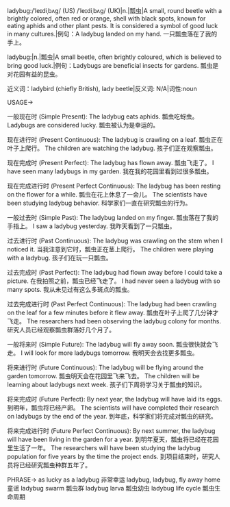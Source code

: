 ladybug:/ˈleɪdiˌbʌɡ/ (US) /ˈleɪdiˌbʌɡ/ (UK)|n.|瓢虫|A small, round beetle with a brightly colored, often red or orange, shell with black spots, known for eating aphids and other plant pests.  It is considered a symbol of good luck in many cultures.|例句：A ladybug landed on my hand. 一只瓢虫落在了我的手上。

ladybug:|n.|瓢虫|A small beetle, often brightly coloured, which is believed to bring good luck.|例句：Ladybugs are beneficial insects for gardens. 瓢虫是对花园有益的昆虫。


近义词：ladybird (chiefly British), lady beetle|反义词: N/A|词性:noun

USAGE->

一般现在时 (Simple Present):
The ladybug eats aphids. 瓢虫吃蚜虫。
Ladybugs are considered lucky. 瓢虫被认为是幸运的。

现在进行时 (Present Continuous):
The ladybug is crawling on a leaf. 瓢虫正在叶子上爬行。
The children are watching the ladybug. 孩子们正在观察瓢虫。

现在完成时 (Present Perfect):
The ladybug has flown away. 瓢虫飞走了。
I have seen many ladybugs in my garden. 我在我的花园里看到过很多瓢虫。

现在完成进行时 (Present Perfect Continuous):
The ladybug has been resting on the flower for a while. 瓢虫在花上休息了一会儿。
The scientists have been studying ladybug behavior. 科学家们一直在研究瓢虫的行为。

一般过去时 (Simple Past):
The ladybug landed on my finger. 瓢虫落在了我的手指上。
I saw a ladybug yesterday. 我昨天看到了一只瓢虫。

过去进行时 (Past Continuous):
The ladybug was crawling on the stem when I noticed it. 当我注意到它时，瓢虫正在茎上爬行。
The children were playing with a ladybug. 孩子们在玩一只瓢虫。

过去完成时 (Past Perfect):
The ladybug had flown away before I could take a picture. 在我拍照之前，瓢虫已经飞走了。
I had never seen a ladybug with so many spots. 我从未见过有这么多斑点的瓢虫。

过去完成进行时 (Past Perfect Continuous):
The ladybug had been crawling on the leaf for a few minutes before it flew away. 瓢虫在叶子上爬了几分钟才飞走。
The researchers had been observing the ladybug colony for months. 研究人员已经观察瓢虫群落好几个月了。

一般将来时 (Simple Future):
The ladybug will fly away soon. 瓢虫很快就会飞走。
I will look for more ladybugs tomorrow. 我明天会去找更多瓢虫。

将来进行时 (Future Continuous):
The ladybug will be flying around the garden tomorrow. 瓢虫明天会在花园里飞来飞去。
The children will be learning about ladybugs next week. 孩子们下周将学习关于瓢虫的知识。

将来完成时 (Future Perfect):
By next year, the ladybug will have laid its eggs. 到明年，瓢虫将已经产卵。
The scientists will have completed their research on ladybugs by the end of the year. 到年底，科学家们将完成对瓢虫的研究。

将来完成进行时 (Future Perfect Continuous):
By next summer, the ladybug will have been living in the garden for a year. 到明年夏天，瓢虫将已经在花园里生活了一年。
The researchers will have been studying the ladybug population for five years by the time the project ends. 到项目结束时，研究人员将已经研究瓢虫种群五年了。


PHRASE->
as lucky as a ladybug 非常幸运
ladybug, ladybug, fly away home 童谣
ladybug swarm 瓢虫群
ladybug larva 瓢虫幼虫
ladybug life cycle 瓢虫生命周期
